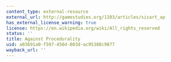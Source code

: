 ```yaml
---
content_type: external-resource
external_url: http://gamestudies.org/1103/articles/sicart_ap
has_external_license_warning: true
license: https://en.wikipedia.org/wiki/All_rights_reserved
status: ''
title: Against Procedurality
uid: a03691a0-f597-450d-803d-ac95388c9877
wayback_url: ''
---
```

